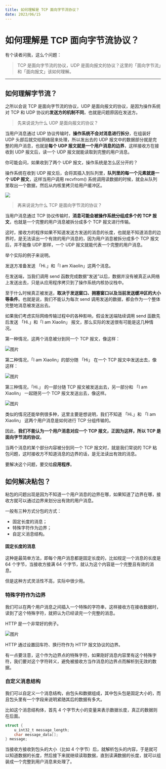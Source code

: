 ```yaml
---
title: 如何理解是 TCP 面向字节流协议？
date: 2023/06/15
---
```


# 如何理解是 TCP 面向字节流协议？

有个读者问我，这么个问题：

> TCP 是面向字节流的协议，UDP 是面向报文的协议？这里的「面向字节流」和「面向报文」该如何理解。

---

## 如何理解字节流？

之所以会说 TCP 是面向字节流的协议，UDP 是面向报文的协议，是因为操作系统对 TCP 和 UDP 协议的**发送方的机制不同**，也就是问题原因在发送方。

> 先来说说为什么 UDP 是面向报文的协议？

当用户消息通过 UDP 协议传输时，**操作系统不会对消息进行拆分**，在组装好 UDP 头部后就交给网络层来处理，所以发出去的 UDP 报文中的数据部分就是完整的用户消息，也就是**每个 UDP 报文就是一个用户消息的边界**，这样接收方在接收到 UDP 报文后，读一个 UDP 报文就能读取到完整的用户消息。

你可能会问，如果收到了两个 UDP 报文，操作系统是怎么区分开的？

操作系统在收到 UDP 报文后，会将其插入到队列里，**队列里的每一个元素就是一个 UDP 报文**，这样当用户调用 recvfrom() 系统调用读数据的时候，就会从队列里取出一个数据，然后从内核里拷贝给用户缓冲区。

<img src="https://img-blog.csdnimg.cn/img_convert/a9116c5b375d356048df033dcb53582e.png"/>

> 再来说说为什么 TCP 是面向字节流的协议？

当用户消息通过 TCP 协议传输时，**消息可能会被操作系统分组成多个的 TCP 报文**，也就是一个完整的用户消息被拆分成多个 TCP 报文进行传输。

这时，接收方的程序如果不知道发送方发送的消息的长度，也就是不知道消息的边界时，是无法读出一个有效的用户消息的，因为用户消息被拆分成多个 TCP 报文后，并不能像 UDP 那样，一个 UDP 报文就能代表一个完整的用户消息。

举个实际的例子来说明。

发送方准备发送 「Hi.」和「I am Xiaolin」这两个消息。

在发送端，当我们调用 send 函数完成数据“发送”以后，数据并没有被真正从网络上发送出去，只是从应用程序拷贝到了操作系统内核协议栈中。

至于什么时候真正被发送，**取决于发送窗口、拥塞窗口以及当前发送缓冲区的大小等条件**。也就是说，我们不能认为每次 send 调用发送的数据，都会作为一个整体完整地消息被发送出去。

如果我们考虑实际网络传输过程中的各种影响，假设发送端陆续调用 send 函数先后发送 「Hi.」和「I am Xiaolin」 报文，那么实际的发送很有可能是这几种情况。

第一种情况，这两个消息被分到同一个 TCP 报文，像这样：

![图片](https://img-blog.csdnimg.cn/img_convert/02dce678f870c8c70482b6e37dbb5574.png)

第二种情况，「I am Xiaolin」的部分随 「Hi」 在一个 TCP 报文中发送出去，像这样：

![图片](https://img-blog.csdnimg.cn/img_convert/f58b70cde860188b8f95a433e2f5293b.png)

第三种情况，「Hi.」 的一部分随 TCP 报文被发送出去，另一部分和 「I am Xiaolin」 一起随另一个 TCP 报文发送出去，像这样。

![图片](https://img-blog.csdnimg.cn/img_convert/68080e783d7acc842fa254e4f9ec5630.png)

类似的情况还能举例很多种，这里主要是想说明，我们不知道 「Hi.」和 「I am Xiaolin」 这两个用户消息是如何进行 TCP 分组传输的。

因此，**我们不能认为一个用户消息对应一个 TCP 报文，正因为这样，所以 TCP 是面向字节流的协议**。

当两个消息的某个部分内容被分到同一个 TCP 报文时，就是我们常说的 TCP 粘包问题，这时接收方不知道消息的边界的话，是无法读出有效的消息。

要解决这个问题，要交给**应用程序**。

## 如何解决粘包？

粘包的问题出现是因为不知道一个用户消息的边界在哪，如果知道了边界在哪，接收方就可以通过边界来划分出有效的用户消息。

一般有三种方式分包的方式：

- 固定长度的消息；
- 特殊字符作为边界；
- 自定义消息结构。

#### 固定长度的消息

这种是最简单方法，即每个用户消息都是固定长度的，比如规定一个消息的长度是 64 个字节，当接收方接满 64 个字节，就认为这个内容是一个完整且有效的消息。

但是这种方式灵活性不高，实际中很少用。

### 特殊字符作为边界

我们可以在两个用户消息之间插入一个特殊的字符串，这样接收方在接收数据时，读到了这个特殊字符，就把认为已经读完一个完整的消息。

HTTP 是一个非常好的例子。

![图片](https://img-blog.csdnimg.cn/img_convert/a49a6bb8cd38ae1738d9c00aec68b444.png)

HTTP 通过设置回车符、换行符作为 HTTP 报文协议的边界。

有一点要注意，这个作为边界点的特殊字符，如果刚好消息内容里有这个特殊字符，我们要对这个字符转义，避免被接收方当作消息的边界点而解析到无效的数据。

### 自定义消息结构

我们可以自定义一个消息结构，由包头和数据组成，其中包头包是固定大小的，而且包头里有一个字段来说明紧随其后的数据有多大。

比如这个消息结构体，首先 4 个字节大小的变量来表示数据长度，真正的数据则在后面。

```c
struct {
    u_int32_t message_length;
    char message_data[];
} message;
```

当接收方接收到包头的大小（比如 4 个字节）后，就解析包头的内容，于是就可以知道数据的长度，然后接下来就继续读取数据，直到读满数据的长度，就可以组装成一个完整到用户消息来处理了。
